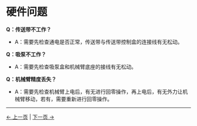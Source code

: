 # 硬件问题

**Q：传送带不工作？**
- A：需要先检查通电是否正常，传送带与传送带控制盒的连接线有无松动。

**Q：吸泵不工作？**
- A：需要先检查吸泵盒和机械臂底座的接线有无松动。

**Q：机械臂精度丢失？**
- A：需要先检查机械臂上电后，有无进行回零操作，再上电后，有无外力让机械臂移动，若有，需要重新进行回零操作。

---
[← 上一页](./14.2-software.md) | [下一页 → ](../README.md)